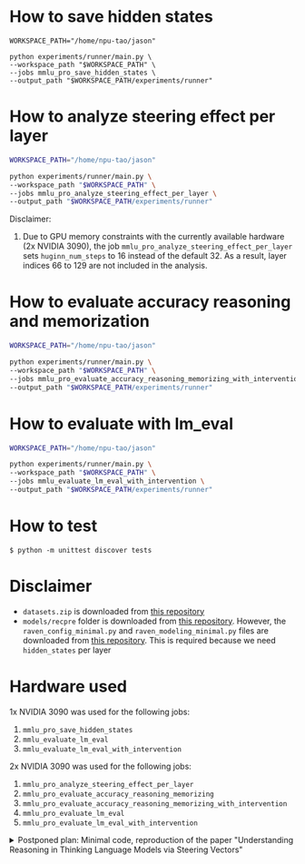 # How to save hidden states

```shell
WORKSPACE_PATH="/home/npu-tao/jason"

python experiments/runner/main.py \
--workspace_path "$WORKSPACE_PATH" \
--jobs mmlu_pro_save_hidden_states \
--output_path "$WORKSPACE_PATH/experiments/runner"
```

# How to analyze steering effect per layer

```bash
WORKSPACE_PATH="/home/npu-tao/jason"

python experiments/runner/main.py \
--workspace_path "$WORKSPACE_PATH" \
--jobs mmlu_pro_analyze_steering_effect_per_layer \
--output_path "$WORKSPACE_PATH/experiments/runner"
```

Disclaimer:
1. Due to GPU memory constraints with the currently available hardware (2x NVIDIA 3090), the job `mmlu_pro_analyze_steering_effect_per_layer` sets `huginn_num_steps` to 16 instead of the default 32. As a result, layer indices 66 to 129 are not included in the analysis.

# How to evaluate accuracy reasoning and memorization

```bash
WORKSPACE_PATH="/home/npu-tao/jason"

python experiments/runner/main.py \
--workspace_path "$WORKSPACE_PATH" \
--jobs mmlu_pro_evaluate_accuracy_reasoning_memorizing_with_intervention \
--output_path "$WORKSPACE_PATH/experiments/runner"
```

# How to evaluate with lm_eval

```bash
WORKSPACE_PATH="/home/npu-tao/jason"

python experiments/runner/main.py \
--workspace_path "$WORKSPACE_PATH" \
--jobs mmlu_evaluate_lm_eval_with_intervention \
--output_path "$WORKSPACE_PATH/experiments/runner"
```

# How to test

```shell
$ python -m unittest discover tests
```

# Disclaimer

- `datasets.zip` is downloaded from [this repository](https://github.com/yihuaihong/Linear_Reasoning_Features/blob/73de7e0802874ad2dc55c1f6aa7d714899fe80f6/dataset.zip)
- `models/recpre` folder is downloaded from [this repository](https://github.com/seal-rg/recurrent-pretraining/tree/9c81784e74b650b06e12d98d23dd7af9aee3571b/recpre). However, the `raven_config_minimal.py` and `raven_modeling_minimal.py` files are downloaded from [this repository](https://huggingface.co/tomg-group-umd/huginn-0125/tree/2a364bd96e3eaa831be324f7c1f9e74892e4e594). This is required because we need `hidden_states` per layer

# Hardware used

1x NVIDIA 3090 was used for the following jobs:
1. `mmlu_pro_save_hidden_states`
2. `mmlu_evaluate_lm_eval`
3. `mmlu_evaluate_lm_eval_with_intervention`

2x NVIDIA 3090 was used for the following jobs:
1. `mmlu_pro_analyze_steering_effect_per_layer`
2. `mmlu_pro_evaluate_accuracy_reasoning_memorizing`
3. `mmlu_pro_evaluate_accuracy_reasoning_memorizing_with_intervention`
4. `mmlu_pro_evaluate_lm_eval`
5. `mmlu_pro_evaluate_lm_eval_with_intervention`

<details>
<summary>Postponed plan: Minimal code, reproduction of the paper "Understanding Reasoning in Thinking Language Models via Steering Vectors"</summary>

# Note

The authors published the [paper's repository](https://github.com/FlyingPumba/steering-thinking-models) on 25 April 2025. Meanwhile, this repository is specifically for reproducing:
1. how to extract the steering vector candidates
2. how to select the final steering vectors and layers

# To Do

Models used:
- [ ] Thinking models: DeepSeek-R1-Distill-Llama-8B and DeepSeek-R1-Distill-Qwen-14B

  > We conduct our experiments on two DeepSeek-R1-Distill models: Qwen-14B and Llama-8B

- ~~Non-thinking model for comparison, GPT-4o~~

  > This work studies the particular reasoning processes of thinknig LLMs by analyzing DeepSeek-R1-Distill models and comparing them with non-thinking models like GPT-4o

  This is not necessary for steering vector on reasoning model.

- [ ] A model for annotation, GPT-4o

  > To obtain token positions associated with each behavioral category, we generate 300 reasoning chains with the tasks introduced in Section 4.1, using both DeepSeek-R1-Distill models and then annotate them automatically with GPT-4o

- [ ] A model for task generation, Claude 3.5 Sonnet

  > we generate a dataset of 300 tasks across 10 categories using Claude 3.5 Sonnet (see Table 1).

Steps to do:
- [ ] Generate Task Dataset

  > we generate a dataset of 300 tasks across 10 categories using Claude 3.5 Sonnet (see Table 1).

- [ ] Generate Initial Reasoning Chains

  > When generating a reasoning chain, we use greedy decoding and 500 max tokens per response.

- [ ] Annotate Reasoning Chains, identify relevant token positions

  > To obtain token positions asssociated with each behavioral category, we generate 300 reasoning chains with the tasks introduced in Section 4.1, using both DeepSeek-R1-Distill models and then annotate them automatically with GPT-4o.

- [ ] Calculate Layer-wise Candidate Steering Vectors

  See [Core Idea](#core-idea) `To extract a steering vector candidate`

- [ ] Identify Causally Relevant Layers via Attribution Patching

  See [Core Idea](#core-idea) `To select final steering vectors`

  - [ ] Plot these average absolute patching effects per layer (like Figure 3) to identify layers with high causal relevance for each behavior

  - [ ] Select Final Steering Vectors and Layers

- [ ] Select a set of unseen reasoning tasks for evaluating the effects of steering vectors

  > We apply each steering vector to 30 unseen reasoning tasks and analyze how the model's reasoning behavior changes.

- [ ] Evaluate the effects of steering vectors

  See [Core Idea](#core-idea) `When steering in multiple layers`

  > As shown in Figure 4, positive steering increases behaviors such as backtracking, uncertainty estimation, and example testing, while negative steering reduces them.

  - [ ] Quantify Steering Effects (like Figure 4)

# Core idea

- To extract a steering vector candidate 
  > To identify the causally relevant layers for each behavioral category, we first extract a steering vector candidate from every layer using the Difference of Means method (Section 2.2):
  > $$u_\mathcal{l}^c = \frac{1}{ | D_+ | } \sum_{ p_i \in D_+ }{\overline{a}_\mathcal{l}^c(p_i)} - \frac{1}{ | D_- | } \sum_{p_j \in D_-}{ a_\mathcal{l}^c(p_j) }, \quad \text{with} \quad \overline{a}_\mathcal{l}^c(p_i) = \frac{1}{ | \text{seq}_c(p_i) | } \sum_{t \in \text{seq}_c(p_i) }{ a_\mathcal{l}(t) }$$
  > where:
  > - $a_\mathcal{l}(t)$ represents the residual stream activation at layer $\mathcal{l}$ for token position $t$.
  > $\text{seq}_c(p)$ is the set of all token sequences within the prompt $$p$$ that are annotated with category $c$, including the preceding token position.
  > $\overline{a}_\mathcal{l}^c(p_i)$ denotes the mean activation across all token positions within the annotated sequences of category $c$ at layer $\mathcal{l}$
  > - $D_+$ consists of prompts containing at least one sequence labeled with category c, while $D_-$ represents the full dataset.
  >
  > The resulting vector $u_\mathcal{l}^c$ serves as a candidate steering vector for each layer.

- To select final steering vectors

  > To determine the final steerign vectors, we apply attribution patching (Section 2.1) to quantify the causal relevance of each vector in its respective layer.
  > Specifically, we consider the following patching experiment: Given a candidate steering vector $u_\mathcal{l}^c$ for a specific behavioral category, we add it to the residual stream activation preceding a token-sequence annotated with one of the relevant behaviors. Therefore, we define the patched activation as:
  > $$a_\mathcal{l}^\text{patched} = a_\mathcal{l} + u_\mathcal{l}^c$$
  > If this intervention leads to a significant change in the KL divergence of the next-t0ken prediction, then the steerign vector in layer $\mathcal{l}$ is causally relevant for the given behavior. We approximate the patching effect for this experiment with:
  > $$\Delta L \approx (u_\mathcal{l}^c)^T \cdot \frac{ \delta }{ \delta a_\mathcal{l} } L \left( \begin{array}{c|c} X_\text{clean} & \text{do}(a_\mathcal{l} = a_\text{clean} ) \end{array} \right) $$
  > where $u_\mathcal{l}^c = ( a_\mathcal{l}^\text{patched} - a_\mathcal{l} )$.
  > We average the absolute patching effect for each category over all category-sequences in all 300 reasoning chains.

- When steering in multiple layers

  > To evalaute the effectiveness of our extracted steering vectors, we apply them at the selected layers, we apply them at the selected layers (see Table 2) and observe their influence on the model's reasoning process.
  > Steering is implemented by adding or subtracting the extracted steering vectors $u_\mathcal{l}^c$ to the residual stream activations at inference time.
  > When steering in multiple layers simultaneously, we scale each addition or subtraction b a coefficient equal to the reciprocal of the number of layers.
  > By applying this intervention, we can increase or decrease behaviors such as backtracking, uncertainty estimation, and example testing, providing a direct mechanism for manipulating the model's reasoning process.
  </details>